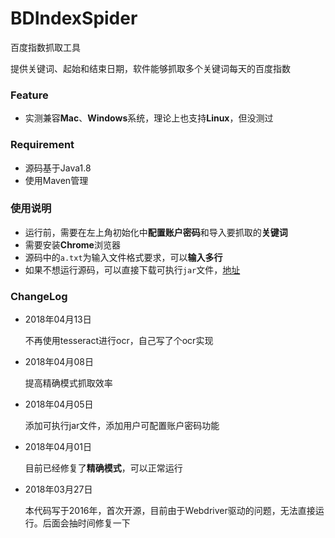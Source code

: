 # BDIndexSpider

百度指数抓取工具

提供关键词、起始和结束日期，软件能够抓取多个关键词每天的百度指数

### Feature

- 实测兼容**Mac**、**Windows**系统，理论上也支持**Linux**，但没测过

### Requirement

- 源码基于Java1.8
- 使用Maven管理

### 使用说明

- 运行前，需要在左上角初始化中**配置账户密码**和导入要抓取的**关键词**
- 需要安装**Chrome**浏览器
- 源码中的`a.txt`为输入文件格式要求，可以**输入多行**
- 如果不想运行源码，可以直接下载可执行`jar`文件，[地址](https://github.com/songgeb/BDIndexSpider/releases)

### ChangeLog

- 2018年04月13日

	不再使用tesseract进行ocr，自己写了个ocr实现

- 2018年04月08日
	
	提高精确模式抓取效率

- 2018年04月05日

	添加可执行jar文件，添加用户可配置账户密码功能

- 2018年04月01日

	目前已经修复了**精确模式**，可以正常运行

- 2018年03月27日

	本代码写于2016年，首次开源，目前由于Webdriver驱动的问题，无法直接运行。后面会抽时间修复一下
